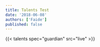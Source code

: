 ```yaml
---
title: Talents Test
date: '2018-06-08'
authors: ['Faide']
published: false
---
```


{{< talents spec="guardian" src="live" >}}

